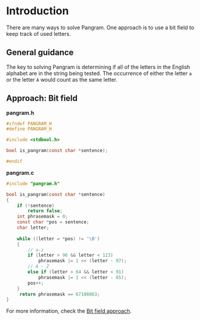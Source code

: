 # Introduction

There are many ways to solve Pangram.
One approach is to use a bit field to keep track of used letters.

## General guidance

The key to solving Pangram is determining if all of the letters in the English alphabet are in the string being tested.
The occurrence of either the letter `a` or the letter `A` would count as the same letter.

## Approach: Bit field

**pangram.h**
```c
#ifndef PANGRAM_H
#define PANGRAM_H

#include <stdbool.h>

bool is_pangram(const char *sentence);

#endif
```

**pangram.c**
```c
#include "pangram.h" 

bool is_pangram(const char *sentence)
{
    if (!sentence)
        return false;
    int phrasemask = 0;
    const char *pos = sentence;
    char letter;
    
    while ((letter = *pos) != '\0')
    {
        // a-z
        if (letter > 96 && letter < 123)
            phrasemask |= 1 << (letter - 97);
        // A - Z
        else if (letter > 64 && letter < 91)
            phrasemask |= 1 << (letter - 65);
        pos++;
    }
     return phrasemask == 67108863;
}
```

For more information, check the [Bit field approach][approach-bitfield].

[approach-bitfield]: https://exercism.org/tracks/c/exercises/pangram/approaches/bitfield
